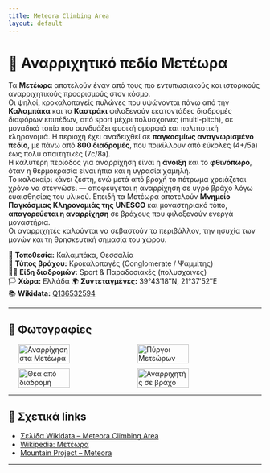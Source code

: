 ```yaml
---
title: Meteora Climbing Area
layout: default
---
```


# 🧗 Αναρριχητικό πεδίο Μετέωρα

Τα **Μετέωρα** αποτελούν έναν από τους πιο εντυπωσιακούς και ιστορικούς αναρριχητικούς προορισμούς στον κόσμο.  
Οι ψηλοί, κροκαλοπαγείς πυλώνες που υψώνονται πάνω από την **Καλαμπάκα** και το **Καστράκι** φιλοξενούν εκατοντάδες διαδρομές διαφόρων επιπέδων, από sport μέχρι πολυσχοινες (multi-pitch), σε μοναδικό τοπίο που συνδυάζει φυσική ομορφιά και πολιτιστική κληρονομιά.
Η περιοχή έχει αναδειχθεί σε **παγκοσμίως αναγνωρισμένο πεδίο**, με πάνω από **800 διαδρομές**, που ποικίλλουν από εύκολες (4+/5a) έως πολύ απαιτητικές (7c/8a).  
Η καλύτερη περίοδος για αναρρίχηση είναι η **άνοιξη** και το **φθινόπωρο**, όταν η θερμοκρασία είναι ήπια και η υγρασία χαμηλή.  
Το καλοκαίρι κάνει ζέστη, ενώ μετά από βροχή το πέτρωμα χρειάζεται χρόνο να στεγνώσει — αποφεύγεται η αναρρίχηση σε υγρό βράχο λόγω ευαισθησίας του υλικού.
Επειδή τα Μετέωρα αποτελούν **Μνημείο Παγκόσμιας Κληρονομιάς της UNESCO** και μοναστηριακό τόπο, **απαγορεύεται η αναρρίχηση** σε βράχους που φιλοξενούν ενεργά μοναστήρια.  
Οι αναρριχητές καλούνται να σεβαστούν το περιβάλλον, την ησυχία των μονών και τη θρησκευτική σημασία του χώρου.


📍 **Τοποθεσία:** Καλαμπάκα, Θεσσαλία  
🧱 **Τύπος βράχου:** Κροκαλοπαγές (Conglomerate / Ψαμμίτης)  
🧗‍♀️ **Είδη διαδρομών:** Sport & Παραδοσιακές (πολυσχοινες)  
🏳️ **Χώρα:** Ελλάδα 
🌍 **Συντεταγμένες:** 39°43′18″N, 21°37′52″E  
📚 **Wikidata:** [Q136532594](https://www.wikidata.org/wiki/Q136532594)

---

## 📸 Φωτογραφίες

<div style="display: flex; flex-wrap: wrap; gap: 10px; justify-content: center;">
  <img src="/cayman/assets/images/meteora1.jpg" width="45%" alt="Αναρρίχηση στα Μετέωρα">
  <img src="/cayman/assets/images/meteora2.jpg" width="45%" alt="Πύργοι Μετεώρων">
  <img src="/cayman/assets/images/meteora3.jpg" width="45%" alt="Θέα από διαδρομή">
  <img src="/cayman/assets/images/meteora4.jpg" width="45%" alt="Αναρριχητής σε βράχο">
</div>

---

## 🧩 Σχετικά links

- [Σελίδα Wikidata – Meteora Climbing Area](https://www.wikidata.org/wiki/Q136532594)  
- [Wikipedia: Μετέωρα](https://el.wikipedia.org/wiki/%CE%9C%CE%B5%CF%84%CE%AD%CF%89%CF%81%CE%B1)  
- [Mountain Project – Meteora](https://www.mountainproject.com/area/105932539/meteora)  

---

</div>
